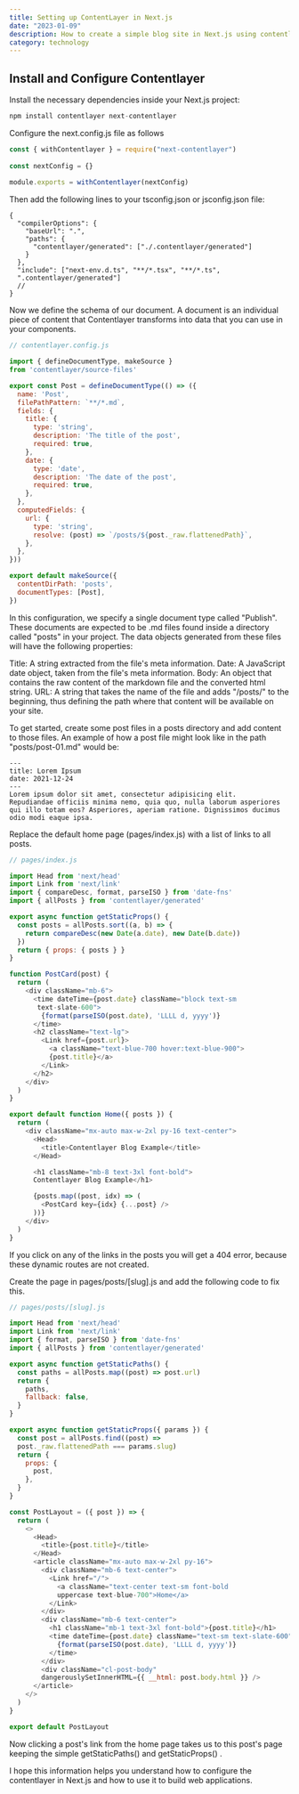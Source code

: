 ```yaml
---
title: Setting up ContentLayer in Next.js
date: "2023-01-09"
description: How to create a simple blog site in Next.js using contentlayer...
category: technology
---
```


## Install and Configure Contentlayer  
Install the necessary dependencies inside your Next.js project:

``` js
npm install contentlayer next-contentlayer
```
Configure the next.config.js file as follows
```js
const { withContentlayer } = require("next-contentlayer")
 
const nextConfig = {}
 
module.exports = withContentlayer(nextConfig)
```

Then add the following lines to your tsconfig.json or jsconfig.json file:
```
{
  "compilerOptions": {
    "baseUrl": ".",
    "paths": {
      "contentlayer/generated": ["./.contentlayer/generated"]
    }
  },
  "include": ["next-env.d.ts", "**/*.tsx", "**/*.ts", 
  ".contentlayer/generated"]
  //                                               
}
```


Now we define the schema of our document. A document is an individual piece of content that Contentlayer transforms into data that you can use in your components.
```js
// contentlayer.config.js

import { defineDocumentType, makeSource } 
from 'contentlayer/source-files'

export const Post = defineDocumentType(() => ({
  name: 'Post',
  filePathPattern: `**/*.md`,
  fields: {
    title: {
      type: 'string',
      description: 'The title of the post',
      required: true,
    },
    date: {
      type: 'date',
      description: 'The date of the post',
      required: true,
    },
  },
  computedFields: {
    url: {
      type: 'string',
      resolve: (post) => `/posts/${post._raw.flattenedPath}`,
    },
  },
}))

export default makeSource({
  contentDirPath: 'posts',
  documentTypes: [Post],
})
```

In this configuration, we specify a single document type called "Publish". These documents are expected to be .md files found inside a directory called "posts" in your project. The data objects generated from these files will have the following properties:

Title: A string extracted from the file's meta information.
Date: A JavaScript date object, taken from the file's meta information.
Body: An object that contains the raw content of the markdown file and the converted html string.
URL: A string that takes the name of the file and adds "/posts/" to the beginning, thus defining the path where that content will be available on your site.


To get started, create some post files in a posts directory and add content to those files. An example of how a post file might look like in the path "posts/post-01.md" would be:

```mdx
---
title: Lorem Ipsum
date: 2021-12-24
---
Lorem ipsum dolor sit amet, consectetur adipisicing elit. 
Repudiandae officiis minima nemo, quia quo, nulla laborum asperiores
qui illo totam eos? Asperiores, aperiam ratione. Dignissimos ducimus 
odio modi eaque ipsa.
```


Replace the default home page (pages/index.js) with a list of links to all posts.

```js
// pages/index.js

import Head from 'next/head'
import Link from 'next/link'
import { compareDesc, format, parseISO } from 'date-fns'
import { allPosts } from 'contentlayer/generated'

export async function getStaticProps() {
  const posts = allPosts.sort((a, b) => {
    return compareDesc(new Date(a.date), new Date(b.date))
  })
  return { props: { posts } }
}

function PostCard(post) {
  return (
    <div className="mb-6">
      <time dateTime={post.date} className="block text-sm
       text-slate-600">
        {format(parseISO(post.date), 'LLLL d, yyyy')}
      </time>
      <h2 className="text-lg">
        <Link href={post.url}>
          <a className="text-blue-700 hover:text-blue-900">
          {post.title}</a>
        </Link>
      </h2>
    </div>
  )
}

export default function Home({ posts }) {
  return (
    <div className="mx-auto max-w-2xl py-16 text-center">
      <Head>
        <title>Contentlayer Blog Example</title>
      </Head>

      <h1 className="mb-8 text-3xl font-bold">
      Contentlayer Blog Example</h1>

      {posts.map((post, idx) => (
        <PostCard key={idx} {...post} />
      ))}
    </div>
  )
}
```


If you click on any of the links in the posts you will get a 404 error, because these dynamic routes are not created.

Create the page in pages/posts/[slug].js and add the following code to fix this.

```js
// pages/posts/[slug].js

import Head from 'next/head'
import Link from 'next/link'
import { format, parseISO } from 'date-fns'
import { allPosts } from 'contentlayer/generated'

export async function getStaticPaths() {
  const paths = allPosts.map((post) => post.url)
  return {
    paths,
    fallback: false,
  }
}

export async function getStaticProps({ params }) {
  const post = allPosts.find((post) => 
  post._raw.flattenedPath === params.slug)
  return {
    props: {
      post,
    },
  }
}

const PostLayout = ({ post }) => {
  return (
    <>
      <Head>
        <title>{post.title}</title>
      </Head>
      <article className="mx-auto max-w-2xl py-16">
        <div className="mb-6 text-center">
          <Link href="/">
            <a className="text-center text-sm font-bold 
            uppercase text-blue-700">Home</a>
          </Link>
        </div>
        <div className="mb-6 text-center">
          <h1 className="mb-1 text-3xl font-bold">{post.title}</h1>
          <time dateTime={post.date} className="text-sm text-slate-600">
            {format(parseISO(post.date), 'LLLL d, yyyy')}
          </time>
        </div>
        <div className="cl-post-body" 
        dangerouslySetInnerHTML={{ __html: post.body.html }} />
      </article>
    </>
  )
}

export default PostLayout
```


Now clicking a post's link from the home page takes us to this post's page keeping the simple 
getStaticPaths() and getStaticProps() .

I hope this information helps you understand how to configure the contentlayer in Next.js and
 how to use it to build web applications.
